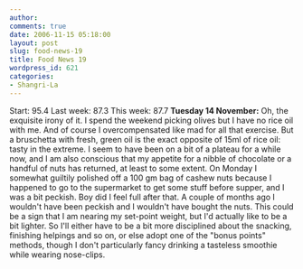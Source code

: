 ```yaml
---
author:
comments: true
date: 2006-11-15 05:18:00
layout: post
slug: food-news-19
title: Food News 19
wordpress_id: 621
categories:
- Shangri-La
---
```


Start: 95.4 Last week: 87.3  This week: 87.7
**Tuesday 14 November:** Oh, the exquisite irony of it. I spend the weekend picking olives but I have no rice oil with me. And of course I overcompensated like mad for all that exercise. But a bruschetta with fresh, green oil is the exact opposite of 15ml of rice oil: tasty in the extreme. I seem to have been on a bit of a plateau for a while now, and I am also conscious that my appetite for a nibble of chocolate or a handful of nuts has returned, at least to some extent. On Monday I somewhat guiltily polished off a 100 gm bag of cashew nuts because I happened to go to the supermarket to get some stuff before supper, and I was a bit peckish. Boy did I feel full after that. A couple of months ago I wouldn't have been peckish and I wouldn't have bought the nuts. This could be a sign that I am nearing my set-point weight, but I'd actually like to be a bit lighter. So I'll either have to be a bit more disciplined about the snacking, finishing helpings and so on, or else adopt one of the "bonus points" methods, though I don't particularly fancy drinking a tasteless smoothie while wearing nose-clips.


